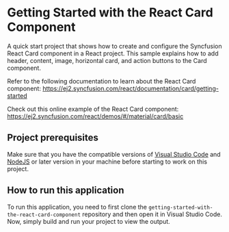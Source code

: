# Getting Started with the React Card Component

A quick start project that shows how to create and configure the Syncfusion React Card component in a React project. This sample explains how to add header, content, image, horizontal card, and action buttons to the Card component.
 
Refer to the following documentation to learn about the React Card component: 
https://ej2.syncfusion.com/react/documentation/card/getting-started

Check out this online example of the React Card component:
https://ej2.syncfusion.com/react/demos/#/material/card/basic

## Project prerequisites
Make sure that you have the compatible versions of [Visual Studio Code](https://code.visualstudio.com/download ) and [NodeJS](https://nodejs.org/en/download) or later version in your machine before starting to work on this project.

## How to run this application
To run this application, you need to first clone the `getting-started-with-the-react-card-component` repository and then open it in Visual Studio Code. Now, simply build and run your project to view the output.
